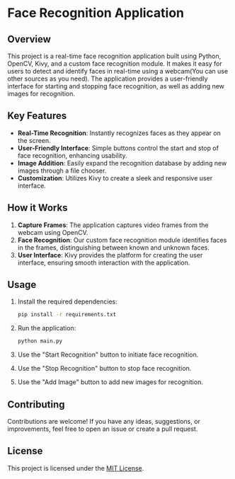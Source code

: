 # Face Recognition Application

## Overview

This project is a real-time face recognition application built using Python, OpenCV, Kivy, and a custom face recognition module. It makes it easy for users to detect and identify faces in real-time using a webcam(You can use other sources as you need). The application provides a user-friendly interface for starting and stopping face recognition, as well as adding new images for recognition.

## Key Features

- **Real-Time Recognition**: Instantly recognizes faces as they appear on the screen.
- **User-Friendly Interface**: Simple buttons control the start and stop of face recognition, enhancing usability.
- **Image Addition**: Easily expand the recognition database by adding new images through a file chooser.
- **Customization**: Utilizes Kivy to create a sleek and responsive user interface.

## How it Works

1. **Capture Frames**: The application captures video frames from the webcam using OpenCV.
2. **Face Recognition**: Our custom face recognition module identifies faces in the frames, distinguishing between known and unknown faces.
3. **User Interface**: Kivy provides the platform for creating the user interface, ensuring smooth interaction with the application.

## Usage

1. Install the required dependencies:
    ```bash
    pip install -r requirements.txt
    ```

2. Run the application:
    ```bash
    python main.py
    ```

3. Use the "Start Recognition" button to initiate face recognition.
4. Use the "Stop Recognition" button to stop face recognition.
5. Use the "Add Image" button to add new images for recognition.

## Contributing

Contributions are welcome! If you have any ideas, suggestions, or improvements, feel free to open an issue or create a pull request.

## License

This project is licensed under the [MIT License](LICENSE).
